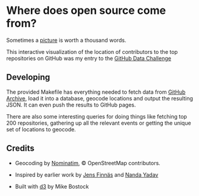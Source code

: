 Where does open source come from?
=================================

Sometimes a [picture](http://davidfischer.github.io/gdc2/) is worth a thousand
words.

This interactive visualization of the location of contributors to the
top repositories on GitHub was my entry to the
[GitHub Data Challenge](https://github.com/blog/1450-the-github-data-challenge-ii)


Developing
----------

The provided Makefile has everything needed to fetch data from
[GitHub Archive](http://githubarchive.org), load it into a database,
geocode locations and output the resulting JSON. It can even push
the results to GitHub pages.

There are also some interesting queries for doing things like fetching
top 200 repositories, gathering up all the relevant events or getting
the unique set of locations to geocode.


Credits
-------

* Geocoding by [Nominatim](http://wiki.openstreetmap.org/wiki/Nominatim),
  &copy; OpenStreetMap contributors.

* Inspired by earlier work by [Jens Finnäs](http://jensfinnas.com/dataist/ows/)
  and [Nanda Yadav](http://visual.ly/visualizing-nfl-draft-history)

* Built with [d3](http://d3js.org) by Mike Bostock
